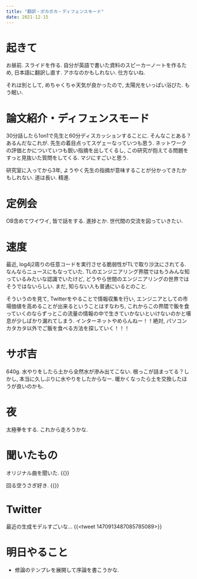 ```yaml
---
title: "翻訳・ポカポカ・ディフェンスモード"
date: 2021-12-15
---
```


# 起きて
お昼前. スライドを作る. 自分が英語で書いた資料のスピーカーノートを作るため, 日本語に翻訳し直す. アホなのかもしれない. 仕方ないね.

それは別として, めちゃくちゃ天気が良かったので, 太陽光をいっぱい浴びた. もう眠い.

# 論文紹介・ディフェンスモード
30分話したら1on1で先生と60分ディスカッションすることに. そんなことある？あるんだなこれが. 先生の着目点ってスゲェーなっていつも思う. ネットワークの評価とかについていつも鋭い指摘を出してくるし, この研究が抱えてる問題をすっと見抜いた質問をしてくる. マジにすごいと思う.

研究室に入ってから3年, ようやく先生の指摘が意味することが分かってきたかもしれない. 道は長い. 精進.

# 定例会
OB含めてワイワイ, 皆で話をする. 進捗とか. 世代間の交流を図っていきたい.
# 速度
最近, log4j2周りの任意コードを実行させる脆弱性がTLで取り沙汰にされてる. なんならニュースにもなっていた. TLのエンジニアリング界隈ではもうみんな知っているみたいな認識でいたけど, どうやら世間のエンジニアリングの世界ではそうではないらしい. まだ, 知らない人も普通にいるとのこと.

そういうのを見て, Twitterをやることで情報収集を行い, エンジニアとしての市場価値を高めることが出来るということはすなわち, これからこの界隈で飯を食っていくのならずっとこの流量の情報の中で生きていかないといけないのかと嘆息が少しばかり漏れてしまう. インターネットやめらんねー！！絶対, パソコンカタカタ以外でご飯を食べる方法を探していく！！！

# サボ吉
640g. 水やりをしたら土から全然水が滲み出てこない. 根っこが詰まってる？しかし, 本当に久しぶりに水やりをしたからなー. 暖かくなったら土を交換したほうが良いのかも.

# 夜
太極拳をする. これから走ろうかな.
# 聞いたもの
オリジナル曲を聞いた.
{{<youtube LpuF-t0swnI>}}

回る空うさぎ好き.
{{<youtube TclwIHebNcA>}}

# Twitter
最近の生成モデルすごいな...
{{<tweet 1470913487085785089>}}

# 明日やること
- 修論のテンプレを展開して序論を書こうかな.